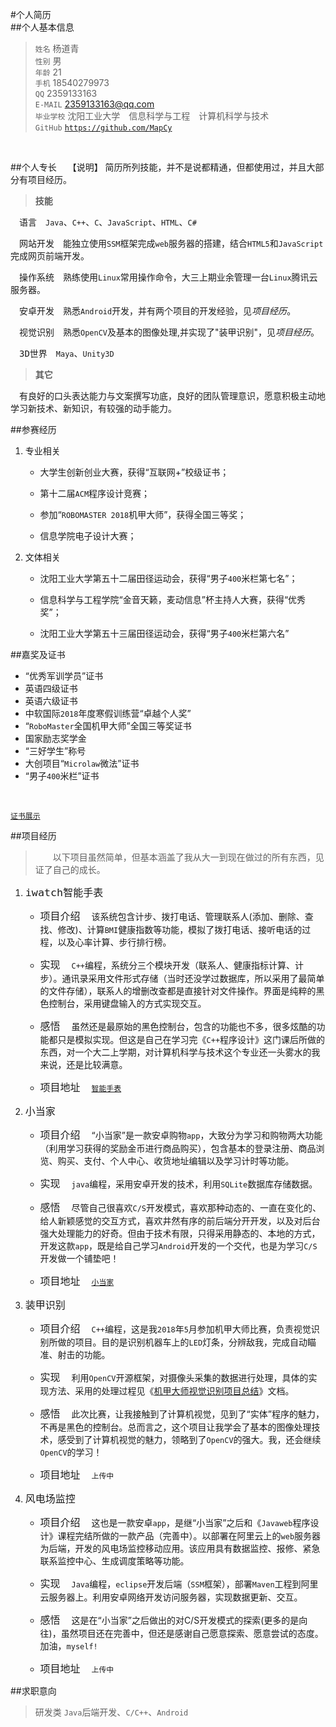 #个人简历
<br>
##个人基本信息
>`姓名` 杨道青<br>
>`性别` 男<br>
>`年龄` 21<br>
>`手机` 18540279973<br>
>`QQ` 2359133163<br>
>`E-MAIL` 2359133163@qq.com<br>
>`毕业学校` 沈阳工业大学&emsp;信息科学与工程&emsp;计算机科学与技术<br>
>`GitHub` [`https://github.com/MapCy`](https://github.com/MapCy)
<br>

##个人专长
&emsp;【说明】 简历所列技能，并不是说都精通，但都使用过，并且大部分有项目经历。<br>
>**技能**

&emsp;<kbd>语言</kbd>&emsp;`Java`、`C++`、`C`、`JavaScript`、`HTML`、`C#`<br>

&emsp;<kbd>网站开发</kbd>&emsp;能独立使用`SSM`框架完成`web`服务器的搭建，结合`HTML5`和`JavaScript`完成网页前端开发。<br>

&emsp;<kbd>操作系统</kbd>&emsp;熟练使用`Linux`常用操作命令，大三上期业余管理一台`Linux`腾讯云服务器。<br>

&emsp;<kbd>安卓开发</kbd>&emsp;熟悉`Android`开发，并有两个项目的开发经验，见*项目经历*。<br>

&emsp;<kbd>视觉识别</kbd>&emsp;熟悉`OpenCV`及基本的图像处理,并实现了"装甲识别"，见*项目经历*。<br>

&emsp;<kbd>3D世界</kbd>&emsp;`Maya`、`Unity3D`
>**其它**

&emsp;有良好的口头表达能力与文案撰写功底，良好的团队管理意识，愿意积极主动地学习新技术、新知识，有较强的动手能力。
<br>

##参赛经历
1. 专业相关
    - 大学生创新创业大赛，获得“互联网+”校级证书；
   
    - 第十二届`ACM`程序设计竞赛；
   
    - 参加“`ROBOMASTER 2018`机甲大师”，获得全国三等奖；

    - 信息学院电子设计大赛；

2. 文体相关
    - 沈阳工业大学第五十二届田径运动会，获得“男子`400`米栏第七名”；
  
    - 信息科学与工程学院“金音天籁，麦动信息”杯主持人大赛，获得“优秀奖”；
    
    - 沈阳工业大学第五十三届田径运动会，获得“男子`400`米栏第六名”



##嘉奖及证书

* “优秀军训学员”证书
* 英语四级证书
* 英语六级证书
* 中软国际`2018`年度寒假训练营“卓越个人奖”
* “`RoboMaster`全国机甲大师”全国三等奖证书
* 国家励志奖学金
* “三好学生”称号
* 大创项目“`Microlaw`微法”证书
* “男子`400`米栏”证书
<br>

[`证书展示`](https://github.com/MapCy/resume/blob/master/award.jpg)

##项目经历
>&emsp;&emsp;以下项目虽然简单，但基本涵盖了我从大一到现在做过的所有东西，见证了自己的成长。

1. <font size="4px"><kbd>`iwatch`智能手表</kbd></font>

    - <font size="3px">项目介绍</font>&emsp;
该系统包含计步、拨打电话、管理联系人(添加、删除、查找、修改)、计算`BMI`健康指数等功能，模拟了拨打电话、接听电话的过程，以及心率计算、步行排行榜。


    - <font size="3px">实现</font>&emsp;
`C++`编程，系统分三个模块开发（联系人、健康指标计算、计步）。通讯录采用文件形式存储（当时还没学过数据库，所以采用了最简单的文件存储），联系人的增删改查都是直接针对文件操作。界面是纯粹的黑色控制台，采用键盘输入的方式实现交互。

    - <font size="3px">感悟</font>&emsp;
虽然还是最原始的黑色控制台，包含的功能也不多，很多炫酷的功能都只是模拟实现。但这是自己在学习完《`C++`程序设计》这门课后所做的东西，对一个大二上学期，对计算机科学与技术这个专业还一头雾水的我来说，还是比较满意。

    - <font size="3px">项目地址</font>&emsp;
[`智能手表`](https://github.com/MapCy/practice/tree/master/iwatchScreen)

2. <font size="4px"><kbd>小当家</kbd></font>
    - <font size="3px">项目介绍</font>&emsp;
“小当家”是一款安卓购物`app`，大致分为学习和购物两大功能（利用学习获得的奖励金币进行商品购买），包含基本的登录注册、商品浏览、购买、支付、个人中心、收货地址编辑以及学习计时等功能。

    - <font size="3px">实现</font>&emsp;
`java`编程，采用安卓开发的技术，利用`SQLite`数据库存储数据。

    - <font size="3px">感悟</font>&emsp;
尽管自己很喜欢`C/S`开发模式，喜欢那种动态的、一直在变化的、给人新颖感觉的交互方式，喜欢井然有序的前后端分开开发，以及对后台强大处理能力的好奇。但由于技术有限，只得采用静态的、本地的方式，开发这款`app`，既是给自己学习`Android`开发的一个交代，也是为学习`C/S`开发做一个铺垫吧！

    - <font size="3px">项目地址</font>&emsp;
[`小当家`](https://github.com/MapCy/practice/tree/master/Eat)

3. <font size="4px"><kbd>装甲识别</kbd></font>
    - <font size="3px">项目介绍</font>&emsp;
`C++`编程，这是我`2018`年`5`月参加机甲大师比赛，负责视觉识别所做的项目。目的是识别机器车上的`LED`灯条，分辨敌我，完成自动瞄准、射击的功能。

    - <font size="3px">实现</font>&emsp;
利用`OpenCV`开源框架，对摄像头采集的数据进行处理，具体的实现方法、采用的处理过程见《[机甲大师视觉识别项目总结](https://github.com/MapCy/techDoc)》文档。

    - <font size="3px">感悟</font>&emsp;
此次比赛，让我接触到了计算机视觉，见到了“实体”程序的魅力，不再是黑色的控制台。总而言之，这个项目让我学会了基本的图像处理技术，感受到了计算机视觉的魅力，领略到了`OpenCV`的强大。我，还会继续`OpenCV`的学习！

    - <font size="3px">项目地址</font>&emsp;
`上传中`

4. <font size="4px"><kbd>风电场监控</kbd></font>
    - <font size="3px">项目介绍</font>&emsp;
这也是一款安卓`app`，是继“小当家”之后和《`Javaweb`程序设计》课程完结所做的一款产品（完善中）。以部署在阿里云上的`web`服务器为后端，开发的风电场监控移动应用。该应用具有数据监控、报修、紧急联系监控中心、生成调度策略等功能。

    - <font size="3px">实现</font>&emsp;
`Java`编程，`eclipse`开发后端（`SSM`框架），部署`Maven`工程到阿里云服务器上。利用安卓网络开发访问服务器，实现数据更新、交互。

    - <font size="3px">感悟</font>&emsp;
这是在“小当家”之后做出的对C/S开发模式的探索(更多的是向往)，虽然项目还在完善中，但还是感谢自己愿意探索、愿意尝试的态度。加油，`myself!`

    - <font size="3px">项目地址</font>&emsp;
`上传中`


##求职意向
><kbd>研发类</kbd> `Java`后端开发、`C/C++`、`Android`

